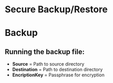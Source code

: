 # Secure Backup/Restore

# Backup
## Running the backup file:
- **Source** = Path to source directory
- **Destination** = Path to destination directory
- **EncriptionKey** = Passphrase for encryption
